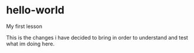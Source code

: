 # hello-world
My first lesson

This is the changes i have decided to bring in order to understand and test what im doing here. 
